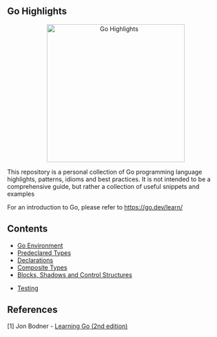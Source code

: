 ## Go Highlights

<p align="center">
    <img src="img/logo.png" alt="Go Highlights" width="320" />
</p>

This repository is a personal collection of Go programming language highlights, patterns, idioms and best practices. It is not intended to be a comprehensive guide, but rather a collection of useful snippets and examples


For an introduction to Go, please refer to https://go.dev/learn/

## Contents
- [Go Environment](./notes/environment.md)
- [Predeclared Types](./notes/predeclared_types.md)
- [Declarations](./notes/declarations.md)
- [Composite Types](./notes/composite_types.md)
- [Blocks, Shadows and Control Structures](./notes/blocks_shadows_and_control_structures.md)
<!-- - [Functions](./notes/functions.md) -->
<!-- - [Pointers](./notes/pointers.md) -->
<!-- - [Types, Methods and Interfaces](./notes/types_methods_and_interfaces.md) -->
<!-- - [Errors](./notes/errors.md) -->
<!-- - [Modules, Packages, and Imports](./notes/modules_and_packages.md) -->
<!-- - [Concurrency](./notes/concurrency.md) -->
<!-- - [Context](./notes/context.md) -->
- [Testing](./notes/testing.md)
<!-- - [Standard Library](./notes/standard_library.md) -->
<!-- - [Reflection, Unsafe and Cgo](./notes/reflection_unsafe_and_cgo.md) -->
<!-- - [Generics](./notes/generics.md) -->

## References
[1] Jon Bodner - [Learning Go (2nd edition)](https://www.oreilly.com/library/view/learning-go-2nd/9781098139285/) 